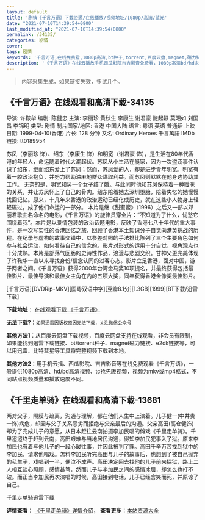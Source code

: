 ```yaml
---
layout: default
title: '剧情《千言万语》下载资源/在线播放/视频地址/1080p/高清/蓝光'
date: "2021-07-10T14:39:54+0800"
last_modified_at: "2021-07-10T14:39:54+0800"
permalink: /34135/
categories: 剧情
cover:
tags: 剧情
keywords: '千言万语,在线免费看,1080p高清,bt种子,torrent,百度云盘,magnet,磁力链,迅雷下载资源'
description: '《千言万语》在线云播放手机西瓜影院吉吉影音免费看，1080p高清bd/hd未删减完整版和tc抢先枪版，mkv/mp4格式，附带bt/torrent种子、magnet/磁力链、百度云盘、网盘资源迅雷下载链接'
---
```


>内容采集生成，如果链接失效，多试几个。


## 《千言万语》在线观看和高清下载-34135

导演: 许鞍华 编剧: 陈健忠 主演: 李丽珍 黄秋生 李康生 谢君豪 鲍起静 莫昭如 刘国昌 李锦明 类型: 剧情 制片国家/地区: 香港 中国大陆 语言: 粤语 英语 普通话 上映日期: 1999-04-10(香港) 片长: 128 分钟 又名: Ordinary Heroes 千言萬語 IMDb链接: tt0189954

苏凤（李丽珍 饰）、绍东（李康生 饰）和明宽（谢君豪 饰），是生活在80年代香港的年轻人，命运随着时代大潮起伏。苏凤从小生活在艇家，因为一次盗窃事件认识了绍东，继而绍东爱上了苏凤；然而，苏凤爱的人，却是进步青年明宽。明宽有着一腔政治抱负，并努力帮助油麻地群众谋取利益。而苏凤则默默在他身边协助其工作。 无奈的是，明宽和另一个女子结了婚。与此同时他和苏凤保持着一种暧昧的关系，并让苏凤怀上了自己的骨肉。绍东陪着她去深圳堕胎，陪着失忆的她慢慢找回记忆。原来，十几年来香港的政治运动已经化成历史，就在这些小人物身上轻轻碾过，成了他们命运的一部分。 本片是继《甜蜜蜜》（1996）之后又一部以邓丽君歌曲名命名的电影，《千言万语》的旋律贯穿全片：“不知道为了什么，忧愁它围绕着我”。本片是以爱情包装的政治话题电影，反映了香港七八十年代的重大事件，是一次写实性的香港回忆之旅，回顾了香港本土知识分子自觉向港英挑战的历程。在纪录与虚构的故事交错中，以参差对照的手法排比陈列了三个主要角色如何参与社会运动，如何看待自己的信念的。影片对形式的运用十分自觉，视角观点也十分成熟。本片是部荡气回肠的史诗性作品，浪漫与悲剧交织。甘神父更完美体现了许鞍华一直以来寻找身份/信念认同的过客心态。影片立足香港，面对中国，游于两者之间。《千言万语》获得2000年台湾金马奖10项提名，并最终获得包括最佳影片、最佳导演和最佳女主角在内的五项大奖，同年获得香港金像奖最佳影片。


[千言万语][DVDRip-MKV][国粤双语中字][豆瓣8.1分][1.3GB][1999][BT下载/迅雷下载]

**下载地址**： [在线观看下载 《千言万语》](https://www.btdx8.com/torrent/ordinary_heroes_1999.html) 


**无法下载?**：`如果迅雷因版权原因无法下载，关注微信公众号 `

**其他方法1**：从百度云网盘下载视频，百度云网盘支持在线观看，非会员有限制，如果能找到迅雷下载链接、bt/torrent种子、magnet磁力链接、e2dk链接等，可以用迅雷、比特彗星等工具将完整视频下载到本地。

**其他方法2**：用手机云播、西瓜影院、吉吉影音等在线免费观看《千言万语》，一般提供1080p高清、hd/bd高清视频、tc抢先版视频，视频为mkv或mp4格式，不同站点视频质量和播放速度不同。


## 《千里走单骑》在线观看和高清下载-13681

两对父子，隔膜与疏离，沟通与理解，都在他们人生中上演着。儿子健一(中井贵一饰)病危，却因与父子关系恶劣而拒绝与父亲最后的沟通。父亲高田(高仓健饰)却为了完成儿子的意愿，从日本赶往云南拍摄李加民唱的傩戏《千里走单骑》。千里迢迢终于赶到云南，高田艰难与当地居民沟通，得知李加民犯事入了狱。原来李加民也有着与他儿子的一段心酸往事，并因此被判了罪。高田千辛万苦找到狱中的李加民，请求他唱戏。怎料李加民听完高田与儿子的故事后，也想到了被自己抛弃的私生子，戏唱到一半，便泣不成声。高田决定回去找他的儿子前来探狱，路上二人相互谈心照顾，感情甚笃，然而儿子与李加民之间的感情冰层，却怎么也打不破。而正当李加民再次演唱的时候，高田接到电话，儿子已经含笑而死，并原谅了自己。


千里走单骑迅雷下载

**详情查看**： [《千里走单骑》详情介绍](/movie/13681/)， **查看更多**：[本站资源大全](/movie/t/all/)

